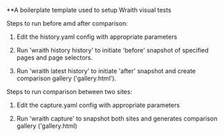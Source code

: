 **A boilerplate template used to setup Wraith visual tests


Steps to run before amd after comparison:

1) Edit the history.yaml config with appropriate parameters

2) Run 'wraith history history' to initiate 'before' snapshot of specified pages and page selectors.

3) Run 'wraith latest history' to initiate 'after' snapshot and create comparison gallery ('gallery.html').


Steps to run comparison between two sites:

1) Edit the capture.yaml config with appropriate parameters

2) Run 'wraith capture' to snapshot both sites and generates comparison gallery ('gallery.html)




